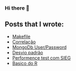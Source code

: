 ### Hi there 👋

<!--
**cristianounix/cristianounix** is a ✨ _special_ ✨ repository because its `README.md` (this file) appears on your GitHub profile.

Here are some ideas to get you started:

- 🔭 I’m currently working on ...
- 🌱 I’m currently learning ...
- 👯 I’m looking to collaborate on ...
- 🤔 I’m looking for help with ...
- 💬 Ask me about ...
- 📫 How to reach me: ...
- 😄 Pronouns: ...
- ⚡ Fun fact: ...
-->

## Posts that I wrote:

- [Makefile](https://tableless.com.br/jaime-o-garoto-quer-make/)
- [Correlação](https://medium.com/venturus/o-princ%C3%ADpio-da-correla%C3%A7%C3%A3o-a76dd48137b7)
- [MongoDb User/Password](https://cristianounix.medium.com/sou-mongo-mas-sou-limpinho-14d84e7b9698)
- [Desvio padrão](https://cristianounix.medium.com/calculando-o-desvio-padr%C3%A3o-e-o-coeficiente-de-varia%C3%A7%C3%A3o-31c87277694a)
- [Performence test com SIEG](https://cristianounix.medium.com/simples-teste-de-performance-com-siege-5f2e0ea2da30)
- [Basico do R](https://cristianounix.medium.com/vamos-ao-r-b9427b7963a4)

